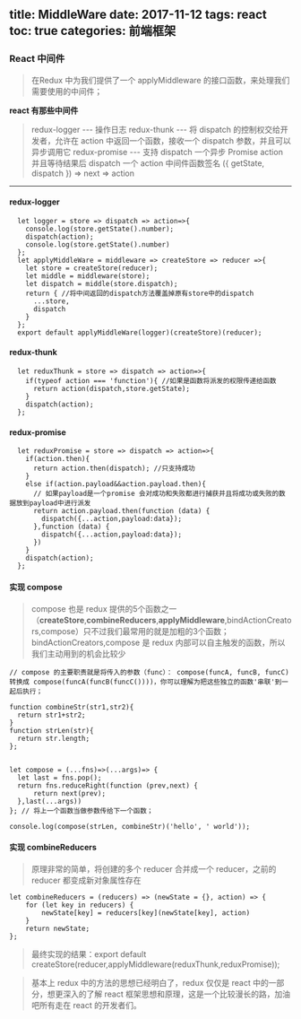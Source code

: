 title: MiddleWare
date: 2017-11-12
tags: react
toc: true
categories: 前端框架
---

### React 中间件

> 在Redux 中为我们提供了一个 applyMiddleware 的接口函数，来处理我们需要使用的中间件；

**react 有那些中间件**
> redux-logger  --- 操作日志
> redux-thunk   --- 将 dispatch 的控制权交给开发者，允许在 action 中返回一个函数，接收一个 dispatch 参数，并且可以异步调用它
> redux-promise --- 支持 dispatch 一个异步 Promise action 并且等待结果后 dispatch 一个 action
> 中间件函数签名 ({ getState, dispatch }) => next => action
----

#### redux-logger

```
  let logger = store => dispatch => action=>{
    console.log(store.getState().number);
    dispatch(action);
    console.log(store.getState().number)
  };
  let applyMiddleWare = middleware => createStore => reducer =>{
    let store = createStore(reducer);
    let middle = middleware(store);
    let dispatch = middle(store.dispatch);
    return { //将中间返回的dispatch方法覆盖掉原有store中的dispatch
      ...store,
      dispatch
    }
  };
  export default applyMiddleWare(logger)(createStore)(reducer);
```

#### redux-thunk

```
  let reduxThunk = store => dispatch => action=>{
    if(typeof action === 'function'){ //如果是函数将派发的权限传递给函数
      return action(dispatch,store.getState);
    }
    dispatch(action);
  };
```

#### redux-promise

```
  let reduxPromise = store => dispatch => action=>{
    if(action.then){
      return action.then(dispatch); //只支持成功
    }
    else if(action.payload&&action.payload.then){
      // 如果payload是一个promise 会对成功和失败都进行捕获并且将成功或失败的数据放到payload中进行派发
      return action.payload.then(function (data) {
        dispatch({...action,payload:data});
      },function (data) {
        dispatch({...action,payload:data});
      })
    }
    dispatch(action);
  };
```

#### 实现 compose
> compose 也是 redux 提供的5个函数之一（**createStore**,**combineReducers**,**applyMiddleware**,bindActionCreators,compose）只不过我们最常用的就是加粗的3个函数；bindActionCreators,compose 是 redux 内部可以自主触发的函数，所以我们主动用到的机会比较少

```
// compose 的主要职责就是将传入的参数（func）： compose(funcA, funcB, funcC) 转换成 compose(funcA(funcB(funcC())))，你可以理解为把这些独立的函数'串联'到一起后执行；

function combineStr(str1,str2){
  return str1+str2;
}
function strLen(str){
  return str.length;
};


let compose = (...fns)=>(...args)=> {
  let last = fns.pop();
  return fns.reduceRight(function (prev,next) {
      return next(prev);
  },last(...args))
}; // 将上一个函数当做参数传给下一个函数；

console.log(compose(strLen, combineStr)('hello', ' world'));
```

#### 实现 combineReducers
> 原理非常的简单，将创建的多个 reducer 合并成一个 reducer，之前的 reducer 都变成新对象属性存在

```
let combineReducers = (reducers) => (newState = {}, action) => {
    for (let key in reducers) {
        newState[key] = reducers[key](newState[key], action)
    }
    return newState;
};
```

> 最终实现的结果：export default createStore(reducer,applyMiddleware(reduxThunk,reduxPromise));

> 基本上 redux 中的方法的思想已经明白了，redux 仅仅是 react 中的一部分，想更深入的了解 react 框架思想和原理，这是一个比较漫长的路，加油吧所有走在 react 的开发者们。